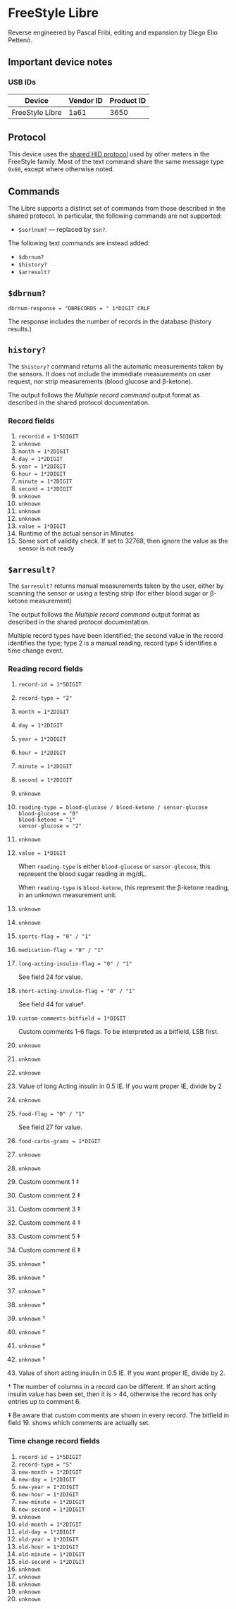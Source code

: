 # FreeStyle Libre

Reverse engineered by Pascal Fribi, editing and expansion by Diego Elio Pettenò.

## Important device notes

### USB IDs

| Device          | Vendor ID | Product ID |
| ---             | ---       | ---        |
| FreeStyle Libre | 1a61      | 3650       |

## Protocol

This device uses the [shared HID protocol](shared-hid-protocol) used by other
meters in the FreeStyle family. Most of the text command share the same message
type `0x60`, except where otherwise noted.

## Commands

The Libre supports a distinct set of commands from those described in the shared
protocol. In particular, the following commands are not supported:

  * `$serlnum?` — replaced by `$sn?`.

The following text commands are instead added:

  * `$dbrnum?`
  * `$history?`
  * `$arresult?`

## `$dbrnum?`

    dbrnum-response = "DBRECORDS = " 1*DIGIT CRLF

The response includes the number of records in the database (history results.)

## `history?`

The `$history?` command returns all the automatic measurements taken by the
sensors. It does not include the immediate measurements on user request, nor
strip measurements (blood glucose and β-ketone).

The output follows the *Multiple record command* output format as described in
the shared protocol documentation.

### Record fields

  1. `recordid = 1*5DIGIT`
  2. `unknown`
  3. `month = 1*2DIGIT`
  4. `day = 1*2DIGIT`
  5. `year = 1*2DIGIT`
  6. `hour = 1*2DIGIT`
  7. `minute = 1*2DIGIT`
  8. `second = 1*2DIGIT`
  9. `unknown`
  10. `unknown`
  11. `unknown`
  12. `unknown`
  13. `value = 1*DIGIT`
  14. Runtime of the actual sensor in Minutes
  15. Some sort of validity check. If set to 32768, then ignore the value as the
      sensor is not ready

## `$arresult?`

The `$arresult?` returns manual measurements taken by the user, either by
scanning the sensor or using a testing strip (for either blood sugar or β-ketone
measurement)

The output follows the *Multiple record command* output format as described in
the shared protocol documentation.

Multiple record types have been identified; the second value in the record
identifies the type; type 2 is a manual reading, record type 5 identifies a time
change event.

### Reading record fields

  1. `record-id = 1*5DIGIT`
  2. `record-type = "2"`
  3. `month = 1*2DIGIT`
  4. `day = 1*2DIGIT`
  5. `year = 1*2DIGIT`
  6. `hour = 1*2DIGIT`
  7. `minute = 1*2DIGIT`
  8. `second = 1*2DIGIT`
  9. `unknown`
  10. ```
      reading-type = blood-glucose / blood-ketone / sensor-glucose
      blood-glucose = "0"
      blood-ketone = "1"
      sensor-glucose = "2"
      ```
  11. `unknown`
  13. `value = 1*DIGIT`

      When `reading-type` is either `blood-glucose` or `sensor-glucose`, this
      represent the blood sugar reading in mg/dL.

      When `reading-type` is `blood-ketone`, this represent the β-ketone
      reading, in an unknown measurement unit.
  14. `unknown`
  15. `unknown`
  16. `sports-flag = "0" / "1"`
  17. `medication-flag = "0" / "1"`
  18. `long-acting-insulin-flag = "0" / "1"`

      See field 24 for value.
  19. `short-acting-insulin-flag = "0" / "1"`

      See field 44 for value†.
  20. `custom-comments-bitfield = 1*DIGIT`

      Custom comments 1-6 flags. To be interpreted as a bitfield, LSB first.
  21. `unknown`
  22. `unknown`
  23. `unknown`
  24. Value of long Acting insulin in 0.5 IE. If you want proper IE, divide by 2
  25. `unknown`
  26. `food-flag = "0" / "1"`

      See field 27 for value.
  27. `food-carbs-grams = 1*DIGIT`
  28. `unknown`
  29. `unknown`
  30. Custom comment 1 ‡
  31. Custom comment 2 ‡
  32. Custom comment 3 ‡
  33. Custom comment 4 ‡
  34. Custom comment 5 ‡
  35. Custom comment 6 ‡
  36. `unknown` †
  37. `unknown` †
  38. `unknown` †
  39. `unknown` †
  40. `unknown` †
  41. `unknown` †
  42. `unknown` †
  43. `unknown` †
  44. Value of short acting insulin in 0.5 IE. If you want proper IE, divide by 2.

† The number of columns in a record can be different. If an short acting insulin
value has been set, then it is > 44, otherwise the record has only entries up to
comment 6.

‡ Be aware that custom comments are shown in every record. The bitfield in
field 19. shows which comments are actually set.


### Time change record fields

  1. `record-id = 1*5DIGIT`
  2. `record-type = "5"`
  3. `new-month = 1*2DIGIT`
  4. `new-day = 1*2DIGIT`
  5. `new-year = 1*2DIGIT`
  6. `new-hour = 1*2DIGIT`
  7. `new-minute = 1*2DIGIT`
  8. `new-second = 1*2DIGIT`
  9. `unknown`
  10. `old-month = 1*2DIGIT`
  11. `old-day = 1*2DIGIT`
  12. `old-year = 1*2DIGIT`
  13. `old-hour = 1*2DIGIT`
  14. `old-minute = 1*2DIGIT`
  15. `old-second = 1*2DIGIT`
  16. `unknown`
  17. `unknown`
  18. `unknown`
  19. `unknown`
  20. `unknown`
